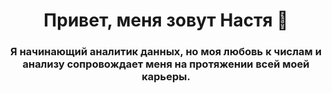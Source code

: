 <h1 align="center">Привет, меня зовут Настя 👋</h1>
<h3 align="center">Я начинающий аналитик данных, но моя любовь к числам и анализу сопровождает меня на протяжении всей моей карьеры.</h3>
